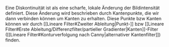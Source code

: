 Eine Diskontinuität ist als eine scharfe, lokale Änderung der Bildintensität definiert. Diese Änderung wird beschrieben durch Kantenpunkte, die wir dann verbinden können um Kanten zu erhalten.
Diese Punkte bzw Kanten können wir durch [[Lineare Filter#Zweiter Ableitung|Punkt-]] bzw [[Lineare Filter#Erste Ableitung/Differenzfilter/partieller Gradienter|Kanten]]-Filter ([[Lineare Filter#Konturverfolgung nach Canny|alternativer Kantenfilter]]) finden.